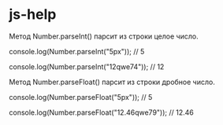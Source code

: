 # js-help

Метод Number.parseInt() парсит из строки целое число.

console.log(Number.parseInt("5px")); // 5

console.log(Number.parseInt("12qwe74")); // 12

Метод Number.parseFloat() парсит из строки дробное число.

console.log(Number.parseFloat("5px")); // 5

console.log(Number.parseFloat("12.46qwe79")); // 12.46

